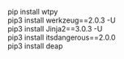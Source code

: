 


pip install wtpy   
pip3 install werkzeug==2.0.3 -U  
pip3 install Jinja2==3.0.3 -U  
pip3 install itsdangerous==2.0.0  
pip3 install deap 
